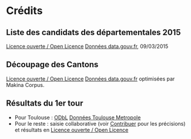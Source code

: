 Crédits
========

## Liste des candidats des départementales 2015

[Licence ouverte / Open Licence](http://www.data.gouv.fr/Licence-Ouverte-Open-Licence) [Données data.gouv.fr](https://www.data.gouv.fr/fr/datasets/elections-departementales-2015-candidatures-1er-tour/), 09/03/2015

## Découpage des Cantons

[Licence ouverte / Open Licence](http://www.data.gouv.fr/Licence-Ouverte-Open-Licence) [Données data.gouv.fr](https://www.data.gouv.fr/fr/datasets/contours-des-cantons-electoraux-departementaux-2015/) optimisées par Makina Corpus.

## Résultats du 1er tour

* Pour Toulouse : [ODbL](http://opendatacommons.org/licenses/odbl/) [Données Toulouse Metropole](https://toulouse-metropole.opendatasoft.com/explore/dataset/elections-departementales-2015-1er-tour/?tab=metas)
* Pour le reste : saisie collaborative (voir [Contribuer](http://cartes-elections.makina-corpus.net/spreadsheets/) pour les précisions) et résultats en [Licence ouverte / Open Licence](http://www.data.gouv.fr/Licence-Ouverte-Open-Licence)
